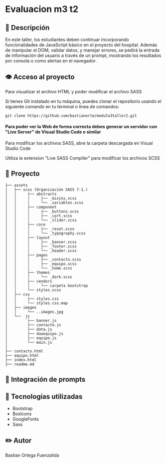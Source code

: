 # Evaluacion m3 t2

## 📖 Descripción
En este taller, los estudiantes deben continuar incorporando funcionalidades de JavaScript
básico en el proyecto del hospital. Además de manipular el DOM, validar datos, y manejar
errores, se pedirá la entrada de información del usuario a través de un prompt, mostrando los
resultados por consola o como alertas en el navegador.


## 👁️ Acceso al proyecto
  Para visualizar el archivo HTML y poder modificar el archivo SASS

  Si tienes Git instalado en tu máquina, puedes clonar el repositorio usando el siguiente comando en tu terminal o línea de comandos:

  ```
  git clone https://github.com/bastianorte/modulo3taller2.git
  ```

  #### Para poder ver la Web de forma correcta debes generar un servidor con "Live Server" de Visual Studio Code o similar
  
  Para modificar los archivos SASS, abre la carpeta descargada en Visual Studio Code

  Utiliza la extension "Live SASS Compiler" para modificar los archivos SCSS

## 📁 Proyecto 
```
├── assets      
│   ├── scss (Organización SASS 7-1.)
│   │     ├── abstracts
│   │     │     ├── _mixins.scss
│   │     │     └── _variables.scss
│   │     ├── component
│   │     │     ├── _buttons.scss
│   │     │     ├── _cart.scss
│   │     │     └── _slider.scss
│   │     ├── core
│   │     │     ├── _reset.scss
│   │     │     └── _typography.scss
│   │     ├── layout
│   │     │     ├── _banner.scss
│   │     │     ├── _footer.scss
│   │     │     └── _header.scss
│   │     ├── pages
│   │     │     ├── _contacto.scss
│   │     │     ├── _equipo.scss
│   │     │     └── _home.scss
│   │     ├── themes
│   │     │     └── _dark.scss
│   │     ├── vendors
│   │     │     └── carpeta bootstrap
│   │     └── styles.scss
│   ├── css
│   │     ├── styles.css
│   │     └── styles.css.map
│   ├── images
│   │     └── ..images.jpg
│   └──  js    
│         ├── banner.js
│         ├── contacto.js
│         ├── data.js
│         ├── daaequipo.js
│         ├── equipo.js
│         └── main.js       
│
├── contacto.html  
├── equipo.html 
├── index.html 
├── readme.md                  
```

## 📁 Integración de prompts



## 🔧 Tecnologías utilizadas
* Bootstrap
* BoxIcons
* GoogleFonts
* Sass


## :pencil2: Autor
Bastian Ortega Fuenzalida
